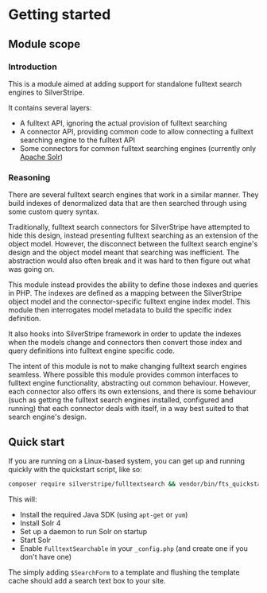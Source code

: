 # Getting started

## Module scope

### Introduction

This is a module aimed at adding support for standalone fulltext search engines to SilverStripe.

It contains several layers:

 * A fulltext API, ignoring the actual provision of fulltext searching
 * A connector API, providing common code to allow connecting a fulltext searching engine to the fulltext API
 * Some connectors for common fulltext searching engines (currently only [Apache Solr](http://lucene.apache.org/solr/))

### Reasoning

There are several fulltext search engines that work in a similar manner. They build indexes of denormalized data that
are then searched through using some custom query syntax.

Traditionally, fulltext search connectors for SilverStripe have attempted to hide this design, instead presenting
fulltext searching as an extension of the object model. However, the disconnect between the fulltext search engine's
design and the object model meant that searching was inefficient. The abstraction would also often break and it was
hard to then figure out what was going on.

This module instead provides the ability to define those indexes and queries in PHP. The indexes are defined as a mapping
between the SilverStripe object model and the connector-specific fulltext engine index model. This module then interrogates model metadata
to build the specific index definition.

It also hooks into SilverStripe framework in order to update the indexes when the models change and connectors then convert those index and query definitions
into fulltext engine specific code.

The intent of this module is not to make changing fulltext search engines seamless. Where possible this module provides
common interfaces to fulltext engine functionality, abstracting out common behaviour. However, each connector also
offers its own extensions, and there is some behaviour (such as getting the fulltext search engines installed, configured
and running) that each connector deals with itself, in a way best suited to that search engine's design.

## Quick start

If you are running on a Linux-based system, you can get up and running quickly with the quickstart script, like so:

```bash
composer require silverstripe/fulltextsearch && vendor/bin/fts_quickstart
```

This will:

- Install the required Java SDK (using `apt-get` or `yum`)
- Install Solr 4
- Set up a daemon to run Solr on startup
- Start Solr
- Enable `FulltextSearchable` in your `_config.php` (and create one if you don't have one)

The simply adding `$SearchForm` to a template and flushing the template cache should add a search text box to your site.
